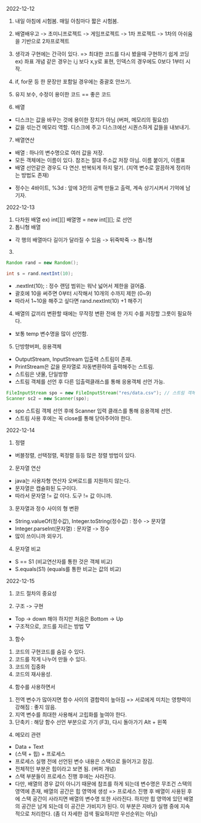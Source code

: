 2022-12-12

1. 내일 아침에 시험봄. 매일 아침마다 짧은 시험봄.

2. 배열배우고 -> 초미니프로젝트 -> 게임프로젝트 -> 1차 프로젝트 -> 1차의 아쉬움을 기반으로 2차프로젝트

3. 생각과 구현에는 간극이 있다. => 최대한 코드를 다시 봤을때 구현하기 쉽게 코딩
ex) 좌표 개념 같은 경우는 i,j 보다 x,y로 표현, 인덱스의 경우에도 0보다 1부터 시작.

4. if, for문 등 한 문장만 포함일 경우에는 중괄호 안쓰기.

5. 유지 보수, 수정이 용이한 코드 == 좋은 코드

6. 배열
- 디스크는 값을 바꾸는 것에 용이한 장치가 아님 (버퍼, 메모리의 필요성)
- 값을 섞는건 메모리 역할. 디스크에 주고 디스크에선 시퀀스하게 값들을 내보내기.

7. 배열연산
- 배열 : 하나의 변수명으로 여러 값을 저장.
- 모든 객체에는 이름이 있다. 참조는 절대 주소값 저장 아님. 이름 붙이기, 이름표
- 배열 선언같은 경우도 다 연산. 반복되게 하지 말기. (지역 변수로 깔끔하게 정리하는 방법도 존재)
* 정수는 4바이트, %3d : 앞에 3칸의 공백 만들고 출력, 계속 상기시켜서 기억에 남기자.


2022-12-13

1. 다차원 배열
ex) int[][] 배열명 = new int[][]; 로 선언
2. 톱니형 배열
- 각 행의 배열마다 길이가 달라질 수 있음 -> 뒤죽박죽 -> 톱니형

3. 
``` java
Random rand = new Random();

int s = rand.nextInt(10);
```
- .nextInt(10); : 정수 랜덤 범위는 워낙 넓어서 제한을 걸어줌. 
- 괄호에 10을 써주면 0부터 시작해서 10개의 수까지 제한 (0~9)
- 따라서 1~10을 해주고 싶다면  rand.nextInt(10) +1 해주기

4. 배열의 값끼리 변환할 때에는 무작정 변환 전에 한 가지 수를 저장할 그릇이 필요하다.
- 보통 temp 변수명을 많이 선언함.

5. 단방향버퍼, 응용객체
- OutputStream, InputStream 입출력 스트림이 존재. 
- PrintStream은 값을 문자열로 자동변환하여 출력해주는 스트림.
- 스트림은 냇물, 단일방향
- 스트림 객체를 선언 후 다른 입출력클래스를 통해 응용객체 선언 가능.
```java
FileInputStream spo = new FileInputStream("res/data.csv"); // 스트림 객체
Scanner sc2 = new Scanner(spo);
```
- spo 스트림 객체 선언 후에 Scanner 입력 클래스를 통해 응용객체 선언.
- 스트림 사용 후에는 꼭 close를 통해 닫아주어야 한다.


2022-12-14

1. 정렬
- 버블정렬, 선택정렬, 퀵정렬 등등 많은 정렬 방법이 있다.

2. 문자열 연산
- java는 사용자형 연산자 오버로드를 지원하지 않는다.
- 문자열은 캡슐화된 도구이다.
- 따라서 문자열 != 값 이다. 도구 != 값 이니까.

3. 문자열과 정수 사이의 형 변환
- String.valueOf(정수값), Integer.toString(정수값) : 정수 -> 문자열
- Integer.parseInt(문자열) : 문자열 -> 정수
- 많이 쓰이니까 외우기.

4. 문자열 비교
- S == S1 (비교연산자를 통한 것은 객체 비교)
- S.equals(S1) (equals를 통한 비교는 값의 비교)

2022-12-15

1. 코드 절차의 중요성

2. 구조 -> 구현  
- Top -> down  해야 하지만 처음은 Bottom -> Up
- 구조적으로, 코드를 자르는 방법 ▽

3. 함수
1) 코드의 구현코드를 숨길 수 있다.
2) 코드를 작게 나누어 만들 수 있다.
3) 코드의 집중화
4) 코드의 재사용성.

4. 함수를 사용하면서
1) 전역 변수가 많아지면 함수 사이의 결합력이 높아짐 
	=> 서로에게 미치는 영향력이 강해짐 : 좋지 않음.
2) 지역 변수를 최대한 사용해서 고립화를 높여야 한다.
3) 단축키 : 해당 함수 선언 부분으로 가기 (F3), 다시 돌아가기 Alt + 왼쪽


4. 메모리 관련
- Data + Text
- (스택 + 힙) + 프로세스 
- 프로세스 실행 전에 선언된 변수 내용은 스택으로 들어가고 잠김.
- 전체적인 부분은 힙이라고 보면 됨. (버퍼 개념)
- 스택 부분들이 프로세스 진행 후에는 사라진다.
- 다만, 배열의 경우 값이 아니기 때문에 참조를 하게 되는데 변수명은 무조건 스택의 영역에 존재, 배열의 공간은 힙 영역에 생성
=> 프로세스 진행 후 배열이 사용된 후에 스택 공간이 사라지면 배열의 변수명 또한 사라진다. 하지만 힙 영역에 있던 배열의 공간은 남게 되는데 이 공간은 가비지가 된다. 이 부분은 자바가 실행 중에 지속적으로 처리한다. (좀 더 자세한 검색 필요하지만 우선순위는 아님)
